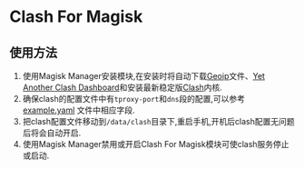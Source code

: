 # Clash For Magisk

## 使用方法

1. 使用Magisk Manager安装模块,在安装时将自动下载[Geoip](https://github.com/Hackl0us/GeoIP2-CN)文件、[Yet Another Clash Dashboard](https://github.com/haishanh/yacd)和安装最新稳定版[Clash](https://github.com/Dreamacro/clash)内核.
2. 确保clash的配置文件中有`tproxy-port`和`dns`段的配置,可以参考[example.yaml](./example.yaml)
文件中相应字段.
3. 把clash配置文件移动到`/data/clash`目录下,重启手机,开机后clash配置无问题后将会自动开启.
4. 使用Magisk Manager禁用或开启Clash For Magisk模块可使clash服务停止或启动.

